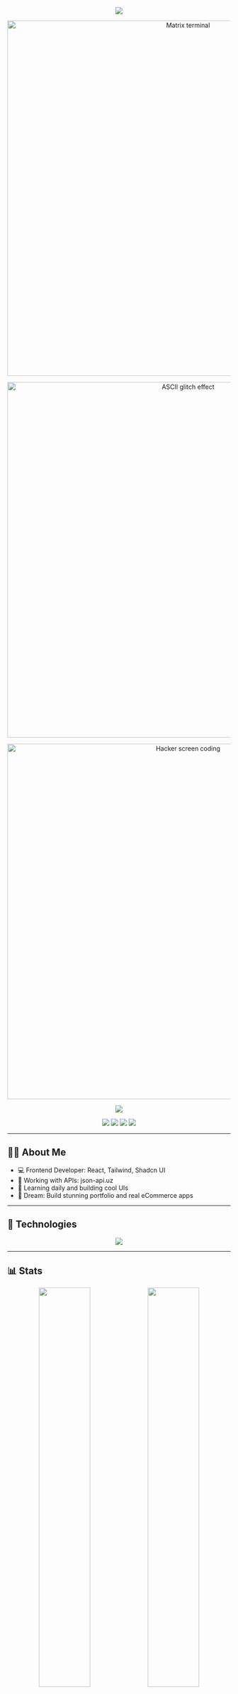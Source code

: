 <!-- 🌊 Gradient header banner -->
<p align="center">
  <img src="https://capsule-render.vercel.app/api?type=waving&color=0:ee0979,100:ff6a00&height=200&section=header&text=Toshmuhammad%20Rafiqov&fontSize=40&fontColor=ffffff&desc=Frontend%20Developer%20from%20Uzbekistan&descAlign=50&descAlignY=65" />
</p>

<!-- 👨‍💻 Hacker-style GIF 1: Matrix terminal green rain -->
<p align="center">
  <img src="https://media.tenor.com/2uyENRmiUt0AAAAC/coding.gif" width="800" alt="Matrix terminal" />
</p>

<!-- 👨‍💻 Hacker-style GIF 2: Terminal ASCII glitch -->
<p align="center">
  <img src="https://media.tenor.com/4WihcUQYJngAAAAC/hacker-typing.gif" width="800" alt="ASCII glitch effect" />
</p>

<!-- 👨‍💻 Hacker-style GIF 3: Screen code hacker vibe -->
<p align="center">
  <img src="https://media.tenor.com/qJ5evVs-_uUAAAAC/coding.gif" width="800" alt="Hacker screen coding" />
</p>

<!-- ⌨️ Typing effect -->
<p align="center">
  <img src="https://readme-typing-svg.demolab.com?font=Fira+Code&size=24&pause=500&center=true&width=700&lines=Salom+men+Toshmuhammad!;Hack+the+matrix.;Frontend+warrior" />
</p>

<!-- 🌈 Gradient badge style -->
<p align="center">
  <img src="https://img.shields.io/badge/React-%2361DAFB.svg?style=for-the-badge&logo=react&logoColor=black" />
  <img src="https://img.shields.io/badge/TypeScript-%23007ACC.svg?style=for-the-badge&logo=typescript&logoColor=white" />
  <img src="https://img.shields.io/badge/Tailwind-%2338B2AC.svg?style=for-the-badge&logo=tailwind-css&logoColor=white" />
  <img src="https://img.shields.io/badge/Shadcn_UI-%23000.svg?style=for-the-badge" />
</p>

---

## 👨‍💻 About Me

- 💻 Frontend Developer: React, Tailwind, Shadcn UI
- 🚀 Working with APIs: json-api.uz
- 🧠 Learning daily and building cool UIs
- 🎯 Dream: Build stunning portfolio and real eCommerce apps

---

## 🧠 Technologies

<p align="center">
  <img src="https://skillicons.dev/icons?i=html,css,js,ts,react,vite,tailwind,shadcn,git,github,vscode&perline=7" />
</p>

---

## 📊 Stats

<p align="center">
  <img src="https://github-readme-stats.vercel.app/api?username=toshmuhammad&show_icons=true&theme=merko&border_radius=10" width="48%" />
  <img src="https://github-readme-stats.vercel.app/api/top-langs/?username=toshmuhammad&layout=compact&theme=merko&border_radius=10" width="48%" />
</p>

---

## 🏆 GitHub Trophies

<p align="center">
  <img src="https://github-profile-trophy.vercel.app/?username=toshmuhammad&theme=discord&no-frame=true&margin-w=10&margin-h=10" />
</p>

---

## 🐍 Contribution Snake

<p align="center">
  <img src="https://raw.githubusercontent.com/toshmuhammad/toshmuhammad/output/github-contribution-grid-snake.svg" />
</p>

---

## 🎮 Fun Facts

<details>
  <summary>🎧 Qanday musiqa tinglayman kod yozayotganda?</summary>
  Chill lo-fi beat, hacker instrumental, retro synthwave
</details>

<details>
  <summary>💡 Nega har kuni GitHubga kiraman?</summary>
  O‘rganish, yozish, push qilish, progressni ko‘rish!
</details>

---

## 📬 Aloqa

<p align="center">
  <a href="https://t.me/toshmuhammad_rafiqov">
    <img src="https://img.shields.io/badge/Telegram-26A5E4?style=for-the-badge&logo=telegram&logoColor=white" />
  </a>
  <a href="mailto:youremail@gmail.com">
    <img src="https://img.shields.io/badge/Gmail-D14836?style=for-the-badge&logo=gmail&logoColor=white" />
  </a>
</p>
